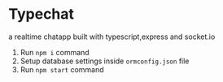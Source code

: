 # Typechat

a realtime chatapp built with typescript,express and socket.io

1. Run `npm i` command
2. Setup database settings inside `ormconfig.json` file
3. Run `npm start` command
